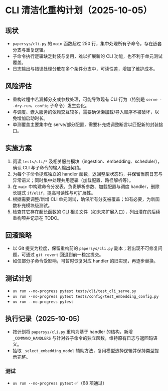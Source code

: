 # CLI 清洁化重构计划（2025-10-05）

## 现状
- `papersys/cli.py` 的 `main` 函数超过 250 行，集中处理所有子命令，存在嵌套分支与重复逻辑。
- 子命令执行逻辑缺乏封装与复用，难以扩展新的 CLI 功能，也不利于单元测试覆盖。
- 日志输出与错误处理分散在多个条件分支中，可读性差，增加了维护成本。

## 风险评估
- 重构过程中若漏掉分支或参数处理，可能导致现有 CLI 行为（特别是 `serve --dry-run`、`config` 子命令）发生变化。
- 与调度、嵌入服务的依赖交互较多，需要确保懒加载/导入顺序不被破坏，以免增加启动时长。
- 单测覆盖主要集中在 serve/部分配置，需要补充或调整断言以匹配新的封装接口。

## 实施方案
1. 阅读 `tests/cli/*` 及相关服务模块（ingestion、embedding、scheduler），确认 CLI 与子命令的输入输出契约。
2. 为每个子命令提炼独立的 handler 函数，返回整型状态码，并保留当前日志与异常语义；同时集中处理共用逻辑（加载配置、路径解析等）。
3. 在 `main` 中构建命令分发表，负责解析参数、加载配置与调度 handler，删除长链式 `if/elif`，提高可读性与可扩展性。
4. 根据需要调整/新增 CLI 单元测试，确保所有分支被覆盖；如有必要，为新函数补充模块级测试。
5. 检查其它存在超长函数的 CLI 相关文件（如未来扩展入口），列出潜在的后续重构项并记录在 TODO。

## 回滚策略
- 以 Git 提交为粒度，保留重构前的 `papersys/cli.py` 副本；若出现不可修复问题，可通过 `git revert` 回退到前一稳定提交。
- 如仅部分子命令受影响，可暂时恢复对应 handler 的旧实现，再逐步替换。

## 测试计划
- `uv run --no-progress pytest tests/cli/test_cli_serve.py`
- `uv run --no-progress pytest tests/config/test_embedding_config.py`
- `uv run --no-progress pytest`

## 执行记录（2025-10-05）
- 按计划将 `papersys/cli.py` 重构为基于 handler 的结构，新增 `_COMMAND_HANDLERS` 与针对各子命令的独立函数，维持原有日志与返回码语义。
- 抽取 `_select_embedding_model` 辅助方法，复用模型选择逻辑并保持类型提示完整。

### 测试
- `uv run --no-progress pytest` ✅（68 项通过）
